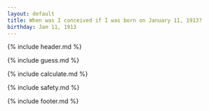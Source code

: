 ```yaml
---
layout: default
title: When was I conceived if I was born on January 11, 1913?
birthday: Jan 11, 1913
---
```


{% include header.md %}

{% include guess.md %}

{% include calculate.md %}

{% include safety.md %}

{% include footer.md %}



